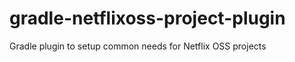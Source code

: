 gradle-netflixoss-project-plugin
================================

Gradle plugin to setup common needs for Netflix OSS projects
